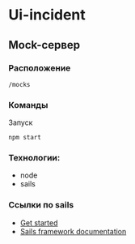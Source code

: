 # Ui-incident

## Mock-сервер

### Расположение

`/mocks`

### Команды

Запуск

`npm start`

### Технологии:

- node
- sails

### Ссылки по sails

+ [Get started](https://sailsjs.com/get-started)
+ [Sails framework documentation](https://sailsjs.com/documentation)

